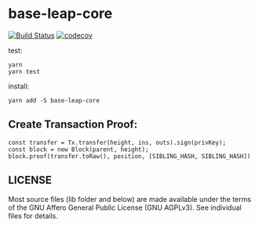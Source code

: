 # base-leap-core
[![Build Status](https://travis-ci.org/leapdao/leap-core.svg?branch=master)](https://travis-ci.org/leapdao/leap-core)
[![codecov](https://codecov.io/gh/leapdao/leap-core/branch/master/graph/badge.svg)](https://codecov.io/gh/leapdao/leap-core)

test:
```
yarn
yarn test
```

install:
```
yarn add -S base-leap-core
```

## Create Transaction Proof:

```
const transfer = Tx.transfer(height, ins, outs).sign(privKey);
const block = new Block(parent, height);
block.proof(transfer.toRaw(), position, [SIBLING_HASH, SIBLING_HASH])
```


## LICENSE

Most source files (lib folder and below) are made available under the terms of the GNU Affero General Public License (GNU AGPLv3). See individual files for details.
